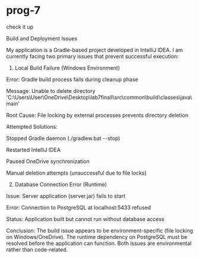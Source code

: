 # prog-7
check it up


Build and Deployment Issues

My application is a Gradle-based project developed in IntelliJ IDEA. I am currently facing two primary issues that prevent successful execution:

1. Local Build Failure (Windows Environment)

Error: Gradle build process fails during cleanup phase

Message: Unable to delete directory 'C:\Users\User\OneDrive\Desktop\lab7finall\src\common\build\classes\java\main'

Root Cause: File locking by external processes prevents directory deletion

Attempted Solutions:

Stopped Gradle daemon (./gradlew.bat --stop)

Restarted IntelliJ IDEA

Paused OneDrive synchronization

Manual deletion attempts (unsuccessful due to file locks)

2. Database Connection Error (Runtime)

Issue: Server application (server.jar) fails to start

Error: Connection to PostgreSQL at localhost:5433 refused

Status: Application built but cannot run without database access

Conclusion:
The build issue appears to be environment-specific (file locking on Windows/OneDrive). The runtime dependency on PostgreSQL must be resolved before the application can function. Both issues are environmental rather than code-related.
